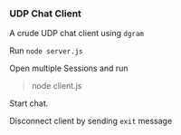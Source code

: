 ### UDP Chat Client

A crude UDP chat client using `dgram`

Run `node server.js`

Open multiple Sessions and run

> node client.js

Start chat.

Disconnect client by sending `exit` message
